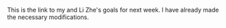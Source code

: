 This is the link to my and Li Zhe's goals for next week. I have already made the necessary modifications.
